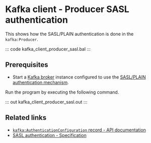 # Kafka client - Producer SASL authentication

This shows how the SASL/PLAIN authentication is done in the `kafka:Producer`.

::: code kafka_client_producer_sasl.bal :::

## Prerequisites
- Start a [Kafka broker](https://kafka.apache.org/quickstart) instance configured to use the [SASL/PLAIN authentication mechanism](https://docs.confluent.io/platform/current/kafka/authentication_sasl/authentication_sasl_plain.html#sasl-plain-overview).

Run the program by executing the following command.

::: out kafka_client_producer_sasl.out :::

## Related links
- [`kafka:AuthenticationConfiguration` record - API documentation](https://lib.ballerina.io/ballerinax/kafka/latest/records/AuthenticationConfiguration)
- [SASL authentication - Specification](https://github.com/ballerina-platform/module-ballerinax-kafka/blob/master/docs/spec/spec.md#322-secure-client)
